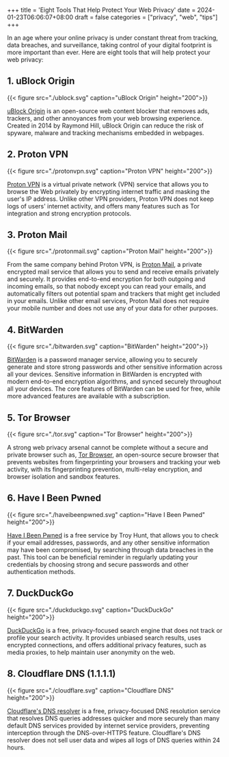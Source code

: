+++
title = 'Eight Tools That Help Protect Your Web Privacy'
date = 2024-01-23T06:06:07+08:00
draft = false
categories = ["privacy", "web", "tips"]
+++


In an age where your online privacy is under constant threat from tracking, data breaches, and surveillance, taking control of your digital footprint is more important than ever. Here are eight tools that will help protect your web privacy:

## 1. uBlock Origin

{{< figure src="./ublock.svg" caption="uBlock Origin" height="200">}}

[uBlock Origin](https://ublockorigin.com/) is an open-source web content blocker that removes ads, trackers, and other annoyances from your web browsing experience. Created in 2014 by Raymond Hill, uBlock Origin can reduce the risk of spyware, malware and tracking mechanisms embedded in webpages.

## 2. Proton VPN

{{< figure src="./protonvpn.svg" caption="Proton VPN" height="200">}}

[Proton VPN](https://protonvpn.com/) is a virtual private network (VPN) service that allows you to browse the Web privately by encrypting internet traffic and masking the user's IP address. Unlike other VPN providers, Proton VPN does not keep logs of users' internet activity, and offers many features such as Tor integration and strong encryption protocols.

## 3. Proton Mail

{{< figure src="./protonmail.svg" caption="Proton Mail" height="200">}}

From the same company behind Proton VPN, is [Proton Mail](https://pm.me/), a private encrypted mail service that allows you to send and receive emails privately and securely. It provides end-to-end encryption for both outgoing and incoming emails, so that nobody except you can read your emails, and automatically filters out potential spam and trackers that might get included in your emails. Unlike other email services, Proton Mail does not require your mobile number and does not use any of your data for other purposes.

## 4. BitWarden

{{< figure src="./bitwarden.svg" caption="BitWarden" height="200">}}

[BitWarden](https://bitwarden.com/) is a password manager service, allowing you to securely generate and store strong passwords and other sensitive information across all your devices. Sensitive information in BitWarden is encrypted with modern end-to-end encryption algorithms, and synced securely throughout all your devices. The core features of BitWarden can be used for free, while more advanced features are available with a subscription.

## 5. Tor Browser

{{< figure src="./tor.svg" caption="Tor Browser" height="200">}}

A strong web privacy arsenal cannot be complete without a secure and private browser such as, [Tor Browser](https://www.torproject.org/), an open-source secure browser that prevents websites from fingerprinting your browsers and tracking your web activity, with its fingerprinting prevention, multi-relay encryption, and browser isolation and sandbox features.

## 6. Have I Been Pwned

{{< figure src="./haveibeenpwned.svg" caption="Have I Been Pwned" height="200">}}

[Have I Been Pwned](https://haveibeenpwned.com/) is a free service by Troy Hunt, that allows you to check if your email addresses, passwords, and any other sensitive information may have been compromised, by searching through data breaches in the past. This tool can be beneficial reminder in regularly updating your credentials by choosing strong and secure passwords and other authentication methods.

## 7. DuckDuckGo

{{< figure src="./duckduckgo.svg" caption="DuckDuckGo" height="200">}}

[DuckDuckGo](https://duckduckgo.com) is a free, privacy-focused search engine that does not track or profile your search activity. It provides unbiased search results, uses encrypted connections, and offers additional privacy features, such as media proxies, to help maintain user anonymity on the web.

## 8. Cloudflare DNS (1.1.1.1)

{{< figure src="./cloudflare.svg" caption="Cloudflare DNS" height="200">}}

[Cloudflare's DNS resolver](https://1.1.1.1/) is a free, privacy-focused DNS resolution service that resolves DNS queries addresses quicker and more securely than many default DNS services provided by internet service providers, preventing interception through the DNS-over-HTTPS feature. Cloudflare's DNS resolver does not sell user data and wipes all logs of DNS queries within 24 hours.

